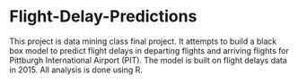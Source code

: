 # Flight-Delay-Predictions

This project is data mining class final project. It attempts to build a black box model to predict flight delays in departing flights and arriving flights for Pittburgh International Airport (PIT). The model is built on flight delays data in 2015. All analysis is done using R. 
